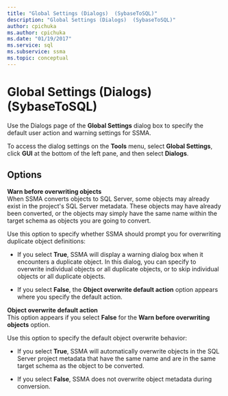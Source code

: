 ```yaml
---
title: "Global Settings (Dialogs)  (SybaseToSQL)"
description: "Global Settings (Dialogs)  (SybaseToSQL)"
author: cpichuka
ms.author: cpichuka
ms.date: "01/19/2017"
ms.service: sql
ms.subservice: ssma
ms.topic: conceptual
---
```

# Global Settings (Dialogs)  (SybaseToSQL)
Use the Dialogs page of the **Global Settings** dialog box to specify the default user action and warning settings for SSMA.  
  
To access the dialog settings on the **Tools** menu, select **Global Settings**, click **GUI** at the bottom of the left pane, and then select **Dialogs**.  
  
## Options  
**Warn before overwriting objects**  
When SSMA converts objects to SQL Server, some objects may already exist in the project's SQL Server metadata. These objects may have already been converted, or the objects may simply have the same name within the target schema as objects you are going to convert.  
  
Use this option to specify whether SSMA should prompt you for overwriting duplicate object definitions:  
  
-   If you select **True**, SSMA will display a warning dialog box when it encounters a duplicate object. In this dialog, you can specify to overwrite individual objects or all duplicate objects, or to skip individual objects or all duplicate objects.  
  
-   If you select **False**, the **Object overwrite default action** option appears where you specify the default action.  
  
**Object overwrite default action**  
This option appears if you select **False** for the **Warn before overwriting objects** option.  
  
Use this option to specify the default object overwrite behavior:  
  
-   If you select **True**, SSMA will automatically overwrite objects in the SQL Server project metadata that have the same name and are in the same target schema as the object to be converted.  
  
-   If you select **False**, SSMA does not overwrite object metadata during conversion.  
  
